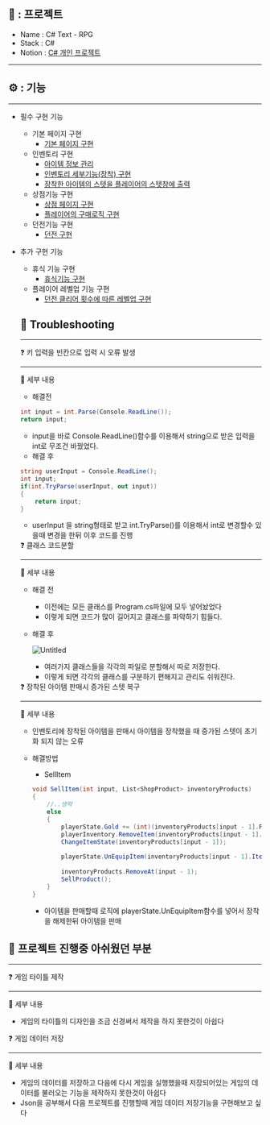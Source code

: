 ## 📗 : 프로젝트

- Name : C# Text - RPG
- Stack : C#
- Notion : [C# 개인 프로젝트](https://www.notion.so/C-48f9ee97fa024222bc1f4a7cdd087c7e?pvs=21)

---

## ⚙️ : 기능

---

- 필수 구현 기능
    - 기본 페이지 구현
        - [기본 페이지 구현](https://www.notion.so/0bea7a2f05b349f3ba84860a3d799462?pvs=21)
    - 인벤토리 구현
        - [아이템 정보 관리](https://www.notion.so/1e791b439fa7477187116cbd7fa415a9?pvs=21)
        - [인벤토리 세부기능(장착) 구현](https://www.notion.so/9dae5ff7cb184dc5b80bfa80d14adad9?pvs=21)
        - [장착한 아이템의 스텟을 플레이어의 스텟창에 출력](https://www.notion.so/4872e69db7b543aaaa86fa0730dbd491?pvs=21)
    - 상점기능 구현
        - [상점 페이지 구현](https://www.notion.so/185b10d6554e4f2ab36075576521ef77?pvs=21)
        - [플레이어의 구매로직 구현](https://www.notion.so/372a128fbe5b4cb5a08ac41c33e485ec?pvs=21)
    - 던전기능 구현
        - [던전 구현](https://www.notion.so/8db0974bb6aa4ccdb0da6fe623703017?pvs=21)
- 추가 구현 기능
    - 휴식 기능 구현
        - [휴식기능 구현](https://www.notion.so/5ec9ccf9b3664d68841bb0d4de8ea00d?pvs=21)
    - 플레이어 레벨업 기능 구현
        - [던전 클리어 횟수에 따른 레벨업 구현](https://www.notion.so/0069adaea7854176a84d856e8d133ca6?pvs=21)
    
    ## 💫  Troubleshooting
    
    ---
    
    <aside>
    ❓ 키 입력을 빈칸으로 입력 시 오류 발생
    
    ---
    
    📌 세부 내용
    
    - 해결전
    
    ```csharp
    int input = int.Parse(Console.ReadLine());
    return input;
    ```
    
    - input을 바로 Console.ReadLine()함수를 이용해서 string으로 받은 입력을 int로 무조건 바꿨었다.
    - 해결 후
    
    ```csharp
    string userInput = Console.ReadLine();
    int input;
    if(int.TryParse(userInput, out input))
    {
        return input;
    }
    ```
    
    - userInput 을 string형태로 받고 int.TryParse()를 이용해서 int로 변경할수 있을때 변경을 한뒤 이후 코드를 진행
    </aside>
    
    <aside>
    ❓ 클래스 코드분할
    
    ---
    
    📌 세부 내용
    
    - 해결 전
        - 이전에는 모든 클래스를 Program.cs파일에 모두 넣어놨었다
        - 이렇게 되면 코드가 많이 길어지고 클래스를 파악하기 힘들다.
    - 해결 후
        
        ![Untitled](https://prod-files-secure.s3.us-west-2.amazonaws.com/355f39fe-2ef3-4d84-8da2-47ab7ff7b36f/78dca835-b861-44c3-8a8c-c61e0401ff06/Untitled.png)
        
        - 여러가지 클래스들을 각각의 파일로 분할해서 따로 저장한다.
        - 이렇게 되면 각각의 클래스를 구분하기 편해지고 관리도 쉬워진다.
    </aside>
    
    <aside>
    ❓ 장착된 아이템 판매시 증가된 스텟 복구
    
    ---
    
    📌 세부 내용
    
    - 인벤토리에 장착된 아이템을 판매시 아이템을 장착했을 때 증가된 스텟이 초기화 되지 않는 오류
    - 해결방법
        - SellItem
        
        ```csharp
        void SellItem(int input, List<ShopProduct> inventoryProducts)
        {
            //..생략
            else
            {
                playerState.Gold += (int)(inventoryProducts[input - 1].Price * 0.85f);
                playerInventory.RemoveItem(inventoryProducts[input - 1].Item);
                ChangeItemState(inventoryProducts[input - 1]);
                
                playerState.UnEquipItem(inventoryProducts[input - 1].Item);
               
                inventoryProducts.RemoveAt(input - 1);               
                SellProduct();
            }
        }
        ```
        
        - 아이템을 판매할때 로직에 playerState.UnEquipItem함수를 넣어서 장착을 해제한뒤 아이템을 판매
    </aside>
    

## 📝  프로젝트 진행중 아쉬웠던 부분

---

<aside>
❓ 게임 타이틀 제작

---

📌 세부 내용

- 게임의 타이틀의 디자인을 조금 신경써서 제작을 하지 못한것이 아쉽다
</aside>

<aside>
❓ 게임 데이터 저장

---

📌 세부 내용

- 게임의 데이터를 저장하고 다음에 다시 게임을 실행했을때 저장되어있는 게임의 데이터를 불러오는 기능을 제작하지 못한것이 아쉽다
- Json을 공부해서 다음 프로젝트를 진행할때 게임 데이터 저장기능을 구현해보고 싶다
</aside>
